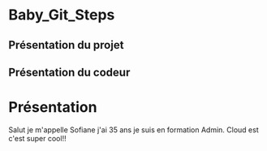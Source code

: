 # Baby_Git_Steps
## Présentation du projet
## Présentation du codeur
# Présentation
Salut je m'appelle Sofiane j'ai 35 ans je suis en formation Admin. Cloud est c'est super cool!!